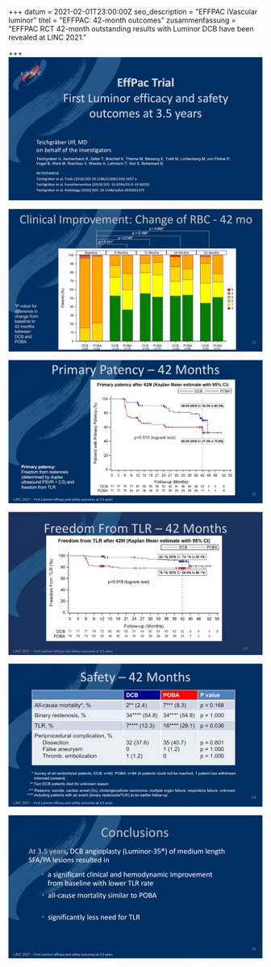+++
datum = 2021-02-01T23:00:00Z
seo_description = "EFFPAC iVascular luminor"
titel = "EFFPAC: 42-month outcomes"
zusammenfassung = "EFFPAC RCT 42-month outstanding results with Luminor DCB have been revealed at LINC 2021."

+++
![](/uploads/2021/02/02/effpac-42-0.jpg)

![](/uploads/2021/02/02/effpac-42-1.jpg)

![](/uploads/2021/02/02/effpac-42-2.jpg)

![](/uploads/2021/02/02/effpac-42-32.jpg)

![](/uploads/2021/02/02/effpac-42-4.jpg)

![](/uploads/2021/02/02/effpac-42-5.jpg)